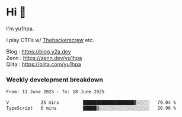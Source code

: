 # Hi 👋

I'm yu1hpa.

I play CTFs w/ [Thehackerscrew](https://www.thehackerscrew.team/) etc.

Blog : https://blog.y2a.dev  
Zenn : https://zenn.dev/yu1hpa  
Qiita : https://qiita.com/yu1hpa  

### Weekly development breakdown

<!--START_SECTION:waka-->

```txt
From: 11 June 2025 - To: 18 June 2025

V            25 mins         ███████████████████▓░░░░░   79.04 %
TypeScript   6 mins          █████▒░░░░░░░░░░░░░░░░░░░   20.96 %
```

<!--END_SECTION:waka-->

